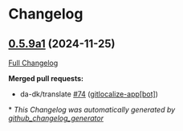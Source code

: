 # Changelog

## [0.5.9a1](https://github.com/OpenVoiceOS/ovos-skill-wikipedia/tree/0.5.9a1) (2024-11-25)

[Full Changelog](https://github.com/OpenVoiceOS/ovos-skill-wikipedia/compare/0.5.8...0.5.9a1)

**Merged pull requests:**

- da-dk/translate [\#74](https://github.com/OpenVoiceOS/ovos-skill-wikipedia/pull/74) ([gitlocalize-app[bot]](https://github.com/apps/gitlocalize-app))



\* *This Changelog was automatically generated by [github_changelog_generator](https://github.com/github-changelog-generator/github-changelog-generator)*
